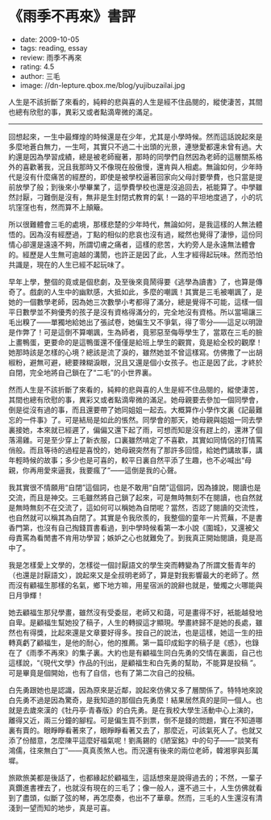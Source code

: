 # 《雨季不再來》書評

- date: 2009-10-05
- tags: reading, essay
- review: 雨季不再來
- rating: 4.5
- author: 三毛
- image: //dn-lepture.qbox.me/blog/yujibuzailai.jpg

人生是不該折斷了來看的，純粹的悲與喜的人生是經不住品閱的，縱使淒苦，其間也總有欣慰的事，異彩又或者點滴卑微的滿足。

--------------

回想起來，一生中最輝煌的時候還是在少年，尤其是小學時候。然而這話說起來是多麼地蒼白無力，一生呵，其實只不過二十出頭的光景，連戀愛都還未曾有過。大約還是因為學習成績，總是被老師寵著，那時的同學們自然因為老師的這層關系格外的喜歡著我，況且我那時又不像現在般傲慢，還肯與人相處。無論如何，少年時代是沒有什麼痛苦的經歷的，即使是被學校逼著回家向父母討要學費，也只當是提前放學了般；到後來小學畢業了，這學費學校也還是沒追回去，衹能算了。中學雖然討厭，刁難倒是沒有，無非是生封閉式教育的氣！一路的平坦地度過了，小的坑坑窪窪也有，然而算不上顛簸。

所以很難體會三毛的處境，那樣悲楚的少年時代，無論如何，是我這樣的人無法體悟的。因為沒有經歷過，丁點的相似的悲哀也沒有過，縱然也覺得了淒慘，這份同情心卻還是遠遠不夠，所謂切膚之痛者，這樣的悲苦，大約旁人是永遠無法體會的。經歷是人生無可逾越的溝閡，也許正是因了此，人生才經得起玩味。然而恐怕共識是，現在的人生已經不起玩味了。

早年上學，整個的竟或是個悲劇，及至後來竟鬧得要《逃學為讀書》了，也算是傳奇了。戲劇的人生中的幽默感，大抵如此，多麼的嘲諷！其實是三毛被嘲諷了，是她的一個數學老師，因為她三次數學小考都得了滿分，總是覺得不可能，這樣一個平日數學並不夠優秀的孩子是沒有資格得滿分的，完全地沒有資格。所以當場讓三毛出糗了——單獨地給她出了張試卷，她偏生又不爭氣，得了零分——這足以明證是作弊了！可是這倒不算嘲諷，生為師者，竟邪惡至侮辱學生了，當眾在三毛的臉上畫鴨蛋，更要命的是這鴨蛋還不僅僅是給班上學生的觀賞，竟是給全校的觀摩！她那時該是怎樣的心境？總該是流了淚的，雖然她並不曾這樣寫。仿佛撒了一出胡椒粉，避無可避，總要辣糊淚眼，況且又還是個小女孩子。也正是因了此，才終於自閉，完全地將自己鎖在了“二毛”的小世界裏。

然而人生是不該折斷了來看的，純粹的悲與喜的人生是經不住品閱的，縱使淒苦，其間也總有欣慰的事，異彩又或者點滴卑微的滿足。她母親要去參加一個同學會，倒是從沒有過的事，而且還要帶了她同姐姐一起去。大概算作小學作文裏《記最難忘的一件事》了。可是結局是如此的悵然。同學會的那天，她母親與姐姐一同去學裏接她，本來就已經遲了，偏偏又還下起了雨，可想而知是沒有趕上的，還淋了個落湯雞。可是至少穿上了新衣服，口裏雖然啃定了不喜歡，其實如同情侶的打情罵俏般。而且等待的過程是喜悅的，她母親突然有了那許多回憶，給她們講故事，講年輕時候的故事；多少也是可喜的，較平日裏自然平添了生趣，也不必喊出“母親，你再用愛來逼我，我要瘋了”——這倒是我的心聲。

我其實很不情願用“自閉”這個詞，也是不敢用“自閉”這個詞，因為據說，閱讀也是交流，而且是神交。三毛雖然將自己鎖了起來，可是無時無刻不在閱讀，也自然就是無時無刻不在交流了，這如何可以稱她為自閉呢？當然，否認了閱讀的交流性，也自然就可以稱其為自閉了。其實是令我欣羨的，我整個的童年一片荒蕪，不是書香門第，也沒有自己掏錢買書看過，到中學時候看第一本小說《圍城》，又還被父母責罵為看閒書不肯用功學習；嫉妒之心也就難免了。到我真正開始閱讀，竟是高中了。

我是怎樣愛上文學的，怎樣從一個討厭語文的學生突而轉變為了所謂文藝青年的（也還是討厭語文），說起來又是全叔明老師了，算是對我影響最大的老師了。然而沒有顧福生那樣的名氣，鄉下地方嘛，用星宿派的說辭也就是，螢燭之火哪能與日月爭輝！

她去顧福生那兒學畫，雖然沒有受委屈，老師又和藹，可是畫得不好，衹能越發地自卑。是顧福生幫她投了稿子，人生的轉捩這才顯現。學畫終歸不是她的長處，雖然也有得獎，比起來還是文章要好得多。按自己的說法，也是這樣，她這一生的扭轉真虧了顧福生，是他的耐心，他的推薦。第一篇印成鉛字的稿子是《惑》，也錄在了《雨季不再來》的集子裏。大約也是有顧福生同白先勇的交情在裏面，自己也這樣說，“《現代文學》作品的刊出，是顧福生和白先勇的幫助，不能算是投稿 ”。可是畢竟是個開始，也有了自信，也有了第二次自己的投稿。

白先勇跟她也是認識，因為原來是近鄰，說起來仿佛又多了層關係了。特特地來說白先勇不過是因為驚奇，是我知道的那個白先勇麼！結果居然真的是同一個人。也就是去歲來漢的《牡丹亭·青春版》的白先勇。是在我校大學生活動中心上演的，離得又近，兩三分鐘的腳程。可是偏生買不到票，倒不是錢的問題，實在不知道哪裏有賣的。眼睜睜看著來了，眼睜睜看著又去了，那麼近，可該氣死人了。也就又添了份醋意，怎麼陳平這麼好福氣呢！劉禹錫的《陋室銘》中的句子——“談笑有鴻儒，往來無白丁”——真真羨煞人也。而況還有後來的兩位老師，韓湘寧與彭萬墀。

旅歐旅美都是後話了，也都緣起於顧福生，這話想來是說得過去的；不然，一輩子真鑽進書裡去了，也就沒有現在的三毛了；像一般人，還不過三十，人生仿佛就看到了盡頭，似斷了弦的琴，再怎麼奏，也出不了華章。然而，三毛的人生還沒有清淺到一望而知的地步，真是可喜。

